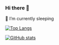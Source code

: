 ### Hi there 👋

🔭 I’m currently sleeping

[![Top Langs](https://github-readme-stats.vercel.app/api/top-langs/?username=K12f)](https://github.com/anuraghazra/github-readme-stats)

[![GitHub stats](https://github-readme-stats.vercel.app/api?username=K12f)](https://github.com/anuraghazra/github-readme-stats)

<!--
**K12f/K12f** is a ✨ _special_ ✨ repository because its `README.md` (this file) appears on your GitHub profile.

Here are some ideas to get you started:

- 
- 🌱 I’m currently learning ...
- 👯 I’m looking to collaborate on ...
- 🤔 I’m looking for help with ...
- 💬 Ask me about ...
- 📫 How to reach me: ...
- 😄 Pronouns: ...
- ⚡ Fun fact: ...
-->
